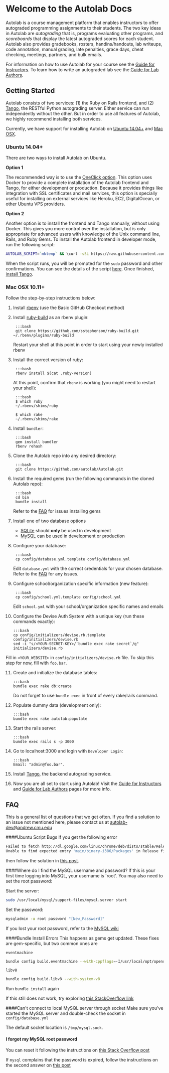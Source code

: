 # Welcome to the Autolab Docs

Autolab is a course management platform that enables instructors to offer autograded programming assignments to their students. The two key  ideas in Autolab are *autograding* that is, programs evaluating other programs, and *scoreboards* that display the latest autograded scores for each student. Autolab also provides gradebooks, rosters, handins/handouts, lab writeups, code annotation, manual grading, late penalties, grace days, cheat checking, meetings, partners, and bulk emails.

For information on how to use Autolab for your course see the [Guide for Instructors](/instructors). To learn how to write an autograded lab see the [Guide for Lab Authors](/lab).

## Getting Started

Autolab consists of two services: (1) the Ruby on Rails frontend, and (2) [Tango](/tango), the RESTful Python autograding server. Either service can run independently without the other. But in order to use all features of Autolab, we highly recommend installing both services.

Currently, we have support for installing Autolab on [Ubuntu 14.04+](#ubuntu-1404) and [Mac OSX](#mac-osx-1011).

### Ubuntu 14.04+

There are two ways to install Autolab on Ubuntu.

**Option 1** 

The recommended way is to use the [OneClick option](/one-click). This option uses Docker to provide a complete installation of the Autolab frontend and Tango, for either development or production. Because it provides things like integration with SSL certificates and mail services, this option is specially useful for installing on external services like Heroku, EC2, DigitalOcean, or other Ubuntu VPS providers.

**Option 2**  

Another option is to install the frontend and Tango manually, without using Docker. This gives you more control over the installation, but is only appropriate for advanced users with knowledge of the Unix command line, Rails, and Ruby Gems. To install the Autolab frontend in developer mode, run the following script:

```bash
AUTOLAB_SCRIPT=`mktemp` && \curl -sSL https://raw.githubusercontent.com/autolab/Autolab/master/bin/setup.sh > $AUTOLAB_SCRIPT && \bash $AUTOLAB_SCRIPT
```

When the script runs, you will be prompted for the `sudo` password and other confirmations. You can see the details of the script [here](https://github.com/autolab/Autolab/blob/master/bin/setup.sh). Once finished, [install Tango](/tango).

### Mac OSX 10.11+

Follow the step-by-step instructions below:

1. Install [rbenv](https://github.com/sstephenson/rbenv) (use the Basic GitHub Checkout method)

2. Install [ruby-build](https://github.com/sstephenson/ruby-build) as an rbenv plugin:
		
		:::bash
        git clone https://github.com/sstephenson/ruby-build.git ~/.rbenv/plugins/ruby-build
   Restart your shell at this point in order to start using your newly installed rbenv
        

3. Install the correct version of ruby:
        
        :::bash
        rbenv install $(cat .ruby-version)
   At this point, confirm that `rbenv` is working (you might need to restart your shell):
        
        :::bash
        $ which ruby
        ~/.rbenv/shims/ruby

        $ which rake
        ~/.rbenv/shims/rake

4. Install `bundler`:
        
        :::bash
        gem install bundler
        rbenv rehash

5. Clone the Autolab repo into any desired directory:
        
        :::bash
        git clone https://github.com/autolab/Autolab.git

6. Install the required gems (run the following commands in the cloned Autolab repo):

        :::bash
        cd bin
        bundle install
   Refer to the [FAQ](#faq) for issues installing gems

7. Install one of two database options

    * [SQLite](https://www.tutorialspoint.com/sqlite/sqlite_installation.htm) should **only** be used in development
    * [MySQL](https://dev.mysql.com/doc/refman/5.7/en/osx-installation-pkg.html) can be used in development or production

8. Configure your database:
      
        :::bash
        cp config/database.yml.template config/database.yml
   Edit `database.yml` with the correct credentials for your chosen database. Refer to the [FAQ](#faq) for any issues.

9. Configure school/organization specific information (new feature):
        
        :::bash
        cp config/school.yml.template config/school.yml
    Edit `school.yml` with your school/organization specific names and emails
    
10. Configure the Devise Auth System with a unique key (run these commands exactly):

        :::bash
        cp config/initializers/devise.rb.template config/initializers/devise.rb
        sed -i "s/<YOUR-SECRET-KEY>/`bundle exec rake secret`/g" initializers/devise.rb
   Fill in `<YOUR_WEBSITE>` in `config/initializers/devise.rb` file. To skip this step for now, fill with `foo.bar`.

11. Create and initialize the database tables:

        :::bash
        bundle exec rake db:create
    Do not forget to use `bundle exec` in front of every rake/rails command.

12. Populate dummy data (development only):
        
        :::bash
        bundle exec rake autolab:populate

13. Start the rails server:

        :::bash
        bundle exec rails s -p 3000

14. Go to localhost:3000 and login with `Developer Login`:
      
        :::bash
        Email: "admin@foo.bar".

15. Install [Tango](/tango), the backend autograding service.

16. Now you are all set to start using Autolab! Visit the [Guide for Instructors](/instructors) and [Guide for Lab Authors](/lab) pages for more info.
 
## FAQ

This is a general list of questions that we get often. If you find a solution to an issue not mentioned here,
please contact us at <autolab-dev@andrew.cmu.edu>

####Ubuntu Script Bugs
If you get the following error
```bash
Failed to fetch http://dl.google.com/linux/chrome/deb/dists/stable/Release  
Unable to find expected entry 'main/binary-i386/Packages' in Release file (Wrong sources.list entry or malformed file)
``` 
then follow the solution in [this post](http://askubuntu.com/questions/743814/unable-to-find-expected-entry-main-binary-i386-packages-chrome). 

####Where do I find the MySQL username and password?
If this is your first time logging into MySQL, your username is 'root'. You may also need to set the root password:

Start the server:
```bash
sudo /usr/local/mysql/support-files/mysql.server start
```

Set the password:
```bash
mysqladmin -u root password "[New_Password]"
```

If you lost your root password, refer to the [MySQL wiki](http://dev.mysql.com/doc/refman/5.7/en/resetting-permissions.html)

####Bundle Install Errors
This happens as gems get updated. These fixes are gem-specific, but two common ones are

`eventmachine`
```bash
bundle config build.eventmachine --with-cppflags=-I/usr/local/opt/openssl/include
```

`libv8`
```bash
bundle config build.libv8 --with-system-v8
```

Run `bundle install` again

If this still does not work, try exploring [this StackOverflow link](http://stackoverflow.com/questions/23536893/therubyracer-gemextbuilderror-error-failed-to-build-gem-native-extension)

####Can't connect to local MySQL server through socket
Make sure you've started the MySQL server and double-check the socket in `config/database.yml`

The default socket location is `/tmp/mysql.sock`.

#### I forgot my MySQL root password
You can reset it following the instructions on [this Stack Overflow post](http://stackoverflow.com/questions/6474775/setting-the-mysql-root-user-password-on-os-x)

If `mysql` complains that the password is expired, follow the instructions on the second answer on [this post](http://stackoverflow.com/questions/33326065/unable-to-access-mysql-after-it-automatically-generated-a-temporary-password)

